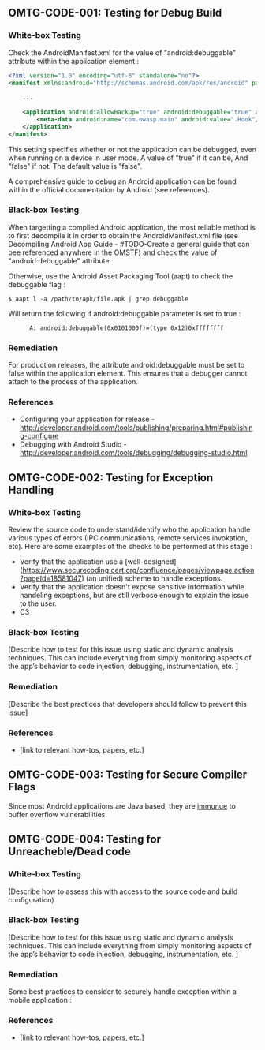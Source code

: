 ## <a name="OMTG-CODE-001"></a>OMTG-CODE-001: Testing for Debug Build

### White-box Testing

Check the AndroidManifest.xml for the value of "android:debuggable" attribute within the application element :

```xml
<?xml version="1.0" encoding="utf-8" standalone="no"?>
<manifest xmlns:android="http://schemas.android.com/apk/res/android" package="com.android.owasp">
    
    ...
    
    <application android:allowBackup="true" android:debuggable="true" android:icon="@drawable/ic_launcher" android:label="@string/app_name" android:theme="@style/AppTheme">
        <meta-data android:name="com.owasp.main" android:value=".Hook"/>
    </application>
</manifest>
```

This setting specifies whether or not the application can be debugged, even when running on a device in user mode. A value of "true" if it can be, And "false" if not. The default value is "false".

A comprehensive guide to debug an Android application can be found within the official documentation by Android (see references).



### Black-box Testing

When targetting a compiled Android application, the most reliable method is to first decompile it in order to obtain the AndroidManifest.xml file (see Decompiling Android App Guide - #TODO-Create a general guide that can bee referenced anywhere in the OMSTF) and check the value of "android:debuggable" attribute.

Otherwise, use the Android Asset Packaging Tool (aapt) to check the debuggable flag :

```
$ aapt l -a /path/to/apk/file.apk | grep debuggable
```

Will return the following if android:debuggable parameter is set to true :

```
      A: android:debuggable(0x0101000f)=(type 0x12)0xffffffff
```

### Remediation

For production releases, the attribute android:debuggable must be set to false within the application element. This ensures that a debugger cannot attach to the process of the application.

### References

* Configuring your application for release - http://developer.android.com/tools/publishing/preparing.html#publishing-configure 
* Debugging with Android Studio - http://developer.android.com/tools/debugging/debugging-studio.html

## <a name="OMTG-CODE-002"></a>OMTG-CODE-002: Testing for Exception Handling

### White-box Testing

Review the source code to understand/identify who the application handle various types of errors (IPC communications, remote services invokation, etc). Here are some examples of the checks to be performed at this stage :

* Verify that the application use a [well-designed] (https://www.securecoding.cert.org/confluence/pages/viewpage.action?pageId=18581047) (an unified) scheme to handle exceptions.
* Verify that the application doesn't expose sensitive information while handeling exceptions, but are still verbose enough to explain the issue to the user. 
* C3

### Black-box Testing

[Describe how to test for this issue using static and dynamic analysis techniques. This can include everything from simply monitoring aspects of the app’s behavior to code injection, debugging, instrumentation, etc. ]

### Remediation

[Describe the best practices that developers should follow to prevent this issue]

### References

- [link to relevant how-tos, papers, etc.]

## <a name="OMTG-CODE-003"></a>OMTG-CODE-003: Testing for Secure Compiler Flags

Since most Android applications are Java based, they are [immunue](https://www.owasp.org/index.php/Reviewing_Code_for_Buffer_Overruns_and_Overflows#.NET_.26_Java) to buffer overflow vulnerabilities.


## <a name="OMTG-CODE-004"></a>OMTG-CODE-004: Testing for Unreacheble/Dead code

### White-box Testing

(Describe how to assess this with access to the source code and build configuration)

### Black-box Testing

[Describe how to test for this issue using static and dynamic analysis techniques. This can include everything from simply monitoring aspects of the app’s behavior to code injection, debugging, instrumentation, etc. ]

### Remediation

Some best practices to consider to securely handle exception within a mobile application :

### References

- [link to relevant how-tos, papers, etc.]
